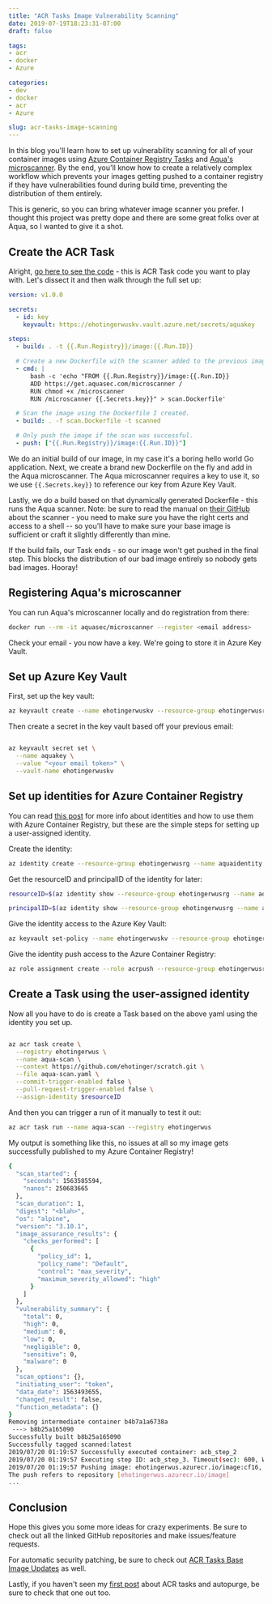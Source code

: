 ```yaml
---
title: "ACR Tasks Image Vulnerability Scanning"
date: 2019-07-19T18:23:31-07:00
draft: false

tags:
- acr
- docker
- Azure

categories:
- dev
- docker
- acr
- Azure

slug: acr-tasks-image-scanning
---
```


In this blog you'll learn how to set up vulnerability scanning for all of your container images using [Azure Container Registry Tasks](https://docs.microsoft.com/en-us/azure/container-registry/container-registry-tasks-overview) and [Aqua's microscanner](https://github.com/aquasecurity/microscanner). By the end, you'll know how to create a relatively complex workflow which prevents your images getting pushed to a container registry if they have vulnerabilities found during build time, preventing the distribution of them entirely.

This is generic, so you can bring whatever image scanner you prefer. I thought this project was pretty dope and there are some great folks over at Aqua, so I wanted to give it a shot. 

## Create the ACR Task

Alright, [go here to see the code](https://github.com/ehotinger/scratch/blob/master/aqua-scan.yaml) - this is ACR Task code you want to play with. Let's dissect it and then walk through the full set up:

```yaml
version: v1.0.0

secrets:
  - id: key
    keyvault: https://ehotingerwuskv.vault.azure.net/secrets/aquakey

steps:
  - build: . -t {{.Run.Registry}}/image:{{.Run.ID}}

  # Create a new Dockerfile with the scanner added to the previous image.
  - cmd: |
      bash -c 'echo "FROM {{.Run.Registry}}/image:{{.Run.ID}}
      ADD https://get.aquasec.com/microscanner /
      RUN chmod +x /microscanner
      RUN /microscanner {{.Secrets.key}}" > scan.Dockerfile'

  # Scan the image using the Dockerfile I created.
  - build: . -f scan.Dockerfile -t scanned

  # Only push the image if the scan was successful.
  - push: ["{{.Run.Registry}}/image:{{.Run.ID}}"]
```

We do an initial build of our image, in my case it's a boring hello world Go application. Next, we create a brand new Dockerfile on the fly and add in the Aqua microscanner. The Aqua microscanner requires a key to use it, so we use `{{.Secrets.key}}` to reference our key from Azure Key Vault.

Lastly, we do a build based on that dynamically generated Dockerfile - this runs the Aqua scanner. Note: be sure to read the manual on [their GitHub](https://github.com/aquasecurity/microscanner) about the scanner - you need to make sure you have the right certs and access to a shell -- so you'll have to make sure your base image is sufficient or craft it slightly differently than mine.

If the build fails, our Task ends - so our image won't get pushed in the final step. This blocks the distribution of our bad image entirely so nobody gets bad images. Hooray!

## Registering Aqua's microscanner

You can run Aqua's microscanner locally and do registration from there:

```sh
docker run --rm -it aquasec/microscanner --register <email address>
```

Check your email - you now have a key. We're going to store it in Azure Key Vault.

## Set up Azure Key Vault

First, set up the key vault:

```sh
az keyvault create --name ehotingerwuskv --resource-group ehotingerwusrg --location westus
```

Then create a secret in the key vault based off your previous email:

```sh

az keyvault secret set \
  --name aquakey \
  --value "<your email token>" \
  --vault-name ehotingerwuskv
```

## Set up identities for Azure Container Registry

You can read [this post](https://docs.microsoft.com/en-us/azure/container-registry/container-registry-tasks-authentication-managed-identity) for more info about identities and how to use them with Azure Container Registry, but these are the simple steps for setting up a user-assigned identity.

Create the identity:

```sh
az identity create --resource-group ehotingerwusrg --name aquaidentity
```

Get the resourceID and principalID of the identity for later:

```sh
resourceID=$(az identity show --resource-group ehotingerwusrg --name aquaidentity --query id --output tsv)

principalID=$(az identity show --resource-group ehotingerwusrg --name aquaidentity --query principalId --output tsv)
```

Give the identity access to the Azure Key Vault:

```sh
az keyvault set-policy --name ehotingerwuskv --resource-group ehotingerwusrg --object-id $principalID --secret-permissions get
```

Give the identity push access to the Azure Container Registry:

```sh
az role assignment create --role acrpush --resource-group ehotingerwusrg --assignee $principalID
```

## Create a Task using the user-assigned identity

Now all you have to do is create a Task based on the above yaml using the identity you set up.

```sh

az acr task create \
  --registry ehotingerwus \
  --name aqua-scan \
  --context https://github.com/ehotinger/scratch.git \
  --file aqua-scan.yaml \
  --commit-trigger-enabled false \
  --pull-request-trigger-enabled false \
  --assign-identity $resourceID
```

And then you can trigger a run of it manually to test it out:

```sh
az acr task run --name aqua-scan --registry ehotingerwus
```

My output is something like this, no issues at all so my image gets successfully published to my Azure Container Registry!

```sh
{
  "scan_started": {
    "seconds": 1563585594,
    "nanos": 250683665
  },
  "scan_duration": 1,
  "digest": "<blah>",
  "os": "alpine",
  "version": "3.10.1",
  "image_assurance_results": {
    "checks_performed": [
      {
        "policy_id": 1,
        "policy_name": "Default",
        "control": "max_severity",
        "maximum_severity_allowed": "high"
      }
    ]
  },
  "vulnerability_summary": {
    "total": 0,
    "high": 0,
    "medium": 0,
    "low": 0,
    "negligible": 0,
    "sensitive": 0,
    "malware": 0
  },
  "scan_options": {},
  "initiating_user": "token",
  "data_date": 1563493655,
  "changed_result": false,
  "function_metadata": {}
}
Removing intermediate container b4b7a1a6738a
 ---> b8b25a165090
Successfully built b8b25a165090
Successfully tagged scanned:latest
2019/07/20 01:19:57 Successfully executed container: acb_step_2
2019/07/20 01:19:57 Executing step ID: acb_step_3. Timeout(sec): 600, Working directory: '', Network: 'acb_default_network'
2019/07/20 01:19:57 Pushing image: ehotingerwus.azurecr.io/image:cf16, attempt 1
The push refers to repository [ehotingerwus.azurecr.io/image]
...
```

## Conclusion

Hope this gives you some more ideas for crazy experiments. Be sure to check out all the linked GitHub repositories and make issues/feature requests.

For automatic security patching, be sure to check out [ACR Tasks Base Image Updates](https://docs.microsoft.com/en-us/azure/container-registry/container-registry-tutorial-base-image-update) as well.

Lastly, if you haven't seen my [first post](https://ehotinger.github.io/blog/acr-tasks-daily-autopurge/) about ACR tasks and autopurge, be sure to check that one out too.